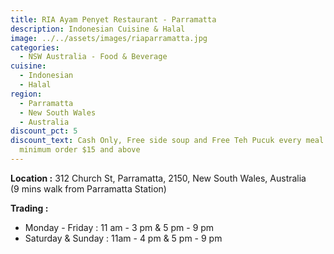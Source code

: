 ```yaml
---
title: RIA Ayam Penyet Restaurant - Parramatta
description: Indonesian Cuisine & Halal
image: ../../assets/images/riaparramatta.jpg
categories:
  - NSW Australia - Food & Beverage
cuisine:
  - Indonesian
  - Halal
region:
  - Parramatta
  - New South Wales
  - Australia
discount_pct: 5
discount_text: Cash Only, Free side soup and Free Teh Pucuk every meal purchased
  minimum order $15 and above
---
```

**Location :** 312 Church St, Parramatta, 2150, New South Wales, Australia\
(9 mins walk from Parramatta Station)

**Trading :**

* Monday - Friday : 11 am - 3 pm & 5 pm - 9 pm
* Saturday & Sunday : 11am - 4 pm & 5 pm - 9 pm
